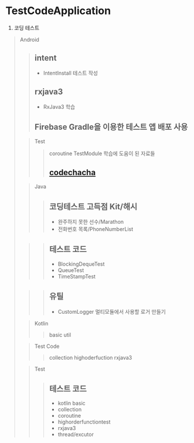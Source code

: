 # TestCodeApplication
1. 코딩 테스트

>Android
>   >## intent
>   >* IntentInstall 테스트 작성
>   >## rxjava3 
>   >* RxJava3 학습
>   >## Firebase Gradle을 이용한 테스트 앱 배포 사용
>
>   >Test
>   >   >coroutine
>TestModule
>   >학습에 도움이 된 자료들
>   >   >## [codechacha](https://codechacha.com/ko/category/java/)
>
>   >Java
>   >   >## 코딩테스트 고득점 Kit/해시
>   >   >* 완주하지 못한 선수/Marathon
>   >   >* 전화번호 목록/PhoneNumberList
>
>   >   >## 테스트 코드
>   >   >* BlockingDequeTest
>   >   >* QueueTest
>   >   >* TimeStampTest
>
>   >   >## 유틸
>   >   >* CustomLogger 멀티모듈에서 사용할 로거 만들기
>
>   >Kotlin
>   >   >basic
>   >   >util
>
>   >Test Code
>   >   >collection
>   >   >highoderfuction
>   >   >rxjava3
>
>   >Test
>   >   >## 테스트 코드 
>   >   >* kotlin basic
>   >   >* collection
>   >   >* coroutine
>   >   >* highorderfunctiontest
>   >   >* rxjava3
>   >   >* thread/excutor